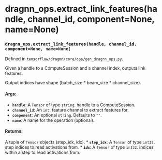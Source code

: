 # dragnn_ops.extract_link_features(handle, channel_id, component=None, name=None)

### `dragnn_ops.extract_link_features(handle, channel_id, component=None, name=None)`

Defined in `tensorflow/dragnn/core/ops/gen_dragnn_ops.py`.

Given a handle to a ComputeSession and a channel index, outputs link features.

Output indices have shape {batch_size * beam_size * channel_size}.

#### Args:

*   <b>`handle`</b>: A `Tensor` of type `string`. handle to a ComputeSession.
*   <b>`channel_id`</b>: An `int`. feature channel to extract features for.
*   <b>`component`</b>: An optional `string`. Defaults to `""`.
*   <b>`name`</b>: A name for the operation (optional).

#### Returns:

A tuple of `Tensor` objects (step_idx, idx). * <b>`step_idx`</b>: A `Tensor` of
type `int32`. step indices to read activations from. * <b>`idx`</b>: A `Tensor`
of type `int32`. indices within a step to read activations from.
